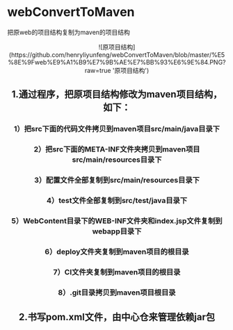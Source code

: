 # webConvertToMaven
把原web的项目结构复制为maven的项目结构

<div align=center>![原项目结构](https://github.com/henryliyunfeng/webConvertToMaven/blob/master/%E5%8E%9Fweb%E9%A1%B9%E7%9B%AE%E7%BB%93%E6%9E%84.PNG?raw=true '原项目结构')

## 1.通过程序，把原项目结构修改为maven项目结构，如下：
### 1）把src下面的代码文件拷贝到maven项目src/main/java目录下
### 2）把src下面的META-INF文件夹拷贝到maven项目src/main/resources目录下
### 3）配置文件全部复制到src/main/resources目录下
### 4）test文件全部复制到src/test/java目录下
### 5）WebContent目录下的WEB-INF文件夹和index.jsp文件复制到webapp目录下
### 6）deploy文件夹复制到maven项目的根目录
### 7）CI文件夹复制到maven项目的根目录
### 8）.git目录拷贝到maven项目根目录

## 2.书写pom.xml文件，由中心仓来管理依赖jar包
